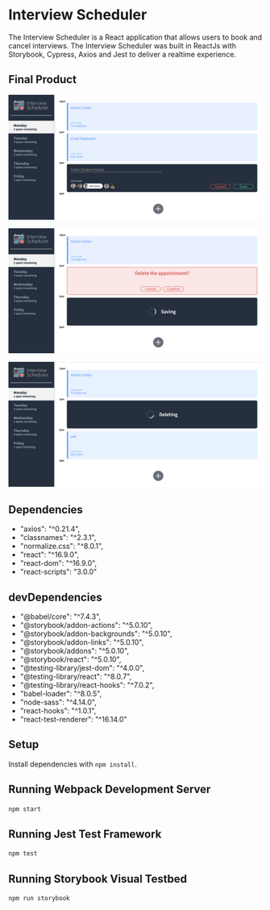 # Interview Scheduler

The Interview Scheduler is a React application that allows users to book and cancel interviews. The Interview Scheduler was built in ReactJs with Storybook, Cypress, Axios and Jest to deliver a realtime experience.

## Final Product

!["screenshot of adding an appointment"](https://github.com/yq4103/scheduler/blob/master/docs/Screen%20Shot%202021-10-06%20at%2010.11.04%20PM.png?raw=true)

!["screenshot of saving an appointment"](https://github.com/yq4103/scheduler/blob/master/docs/Screen%20Shot%202021-10-06%20at%2010.11.42%20PM.png?raw=true)

!["screenshot of deleting an appointment"](https://github.com/yq4103/scheduler/blob/master/docs/Screen%20Shot%202021-10-06%20at%2010.12.21%20PM.png?raw=true)

## Dependencies

- "axios": "^0.21.4",
- "classnames": "^2.3.1",
- "normalize.css": "^8.0.1",
- "react": "^16.9.0",
- "react-dom": "^16.9.0",
- "react-scripts": "3.0.0"

## devDependencies

- "@babel/core": "^7.4.3",
- "@storybook/addon-actions": "^5.0.10",
- "@storybook/addon-backgrounds": "^5.0.10",
- "@storybook/addon-links": "^5.0.10",
- "@storybook/addons": "^5.0.10",
- "@storybook/react": "^5.0.10",
- "@testing-library/jest-dom": "^4.0.0",
- "@testing-library/react": "^8.0.7",
- "@testing-library/react-hooks": "^7.0.2",
- "babel-loader": "^8.0.5",
- "node-sass": "^4.14.0",
- "react-hooks": "^1.0.1",
- "react-test-renderer": "^16.14.0"

## Setup

Install dependencies with `npm install`.

## Running Webpack Development Server

```sh
npm start
```

## Running Jest Test Framework

```sh
npm test
```

## Running Storybook Visual Testbed

```sh
npm run storybook
```
